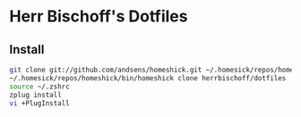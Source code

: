 # Herr Bischoff's Dotfiles

## Install

```zsh
git clone git://github.com/andsens/homeshick.git ~/.homesick/repos/homeshick
~/.homesick/repos/homeshick/bin/homeshick clone herrbischoff/dotfiles
source ~/.zshrc
zplug install
vi +PlugInstall
```
